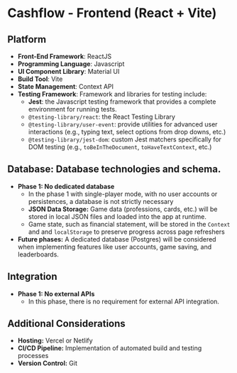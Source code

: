 # Cashflow - Frontend (React + Vite)

## Platform

- **Front-End Framework**: ReactJS
- **Programming Language**: Javascript
- **UI Component Library**: Material UI
- **Build Tool**: Vite
- **State Management**: Context API
- **Testing Framework**: Framework and libraries for testing include:
  - **Jest**: the Javascript testing framework that provides a complete environment for running tests.
  - `@testing-library/react`: the React Testing Library
  - `@testing-library/user-event`: provide utilities for advanced user interactions (e.g., typing text, select options from drop downs, etc.)
  - `@testing-library/jest-dom`: custom Jest matchers specifically for DOM testing (e.g., `toBeInTheDocument`, `toHaveTextContext`, etc.)

## Database: Database technologies and schema.

- **Phase 1: No dedicated database**
  - In the phase 1 with single-player mode, with no user accounts or persistences, a database is not strictly necessary
  - **JSON Data Storage:** Game data (professions, cards, etc.) will be stored in local JSON files and loaded into the app at runtime.
  - Game state, such as financial statement, will be stored in the `Context` and and `localStorage` to preserve progress across page refreshers
- **Future phases:** A dedicated database (Postgres) will be considered when implementing features like user accounts, game saving, and leaderboards.

## Integration

- **Phase 1: No external APIs**
  - In this phase, there is no requirement for external API integration.

## Additional Considerations

- **Hosting:** Vercel or Netlify
- **CI/CD Pipeline:** Implementation of automated build and testing processes
- **Version Control:** Git
